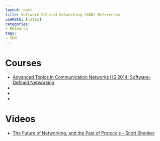 ```yaml
---
layout: post
title: Software Defined Networking (SDN) References
useMath: [latex]
categories:
- Research
tags:
- SDN
---
```



# Courses
 - [Advanced Topics in Communication Networks HS 2014: Software-Defined Networking][1]
 - 
 - 
 - 

# Videos
 - [The Future of Networking, and the Past of Protocols - Scott Shenker][2]



[1]: http://www.csg.ethz.ch/education/lectures/ATCN/hs2014
[2]: https://www.youtube.com/watch?v=YHeyuD89n1Y